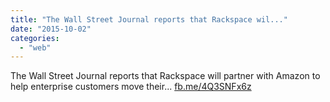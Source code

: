 ```yaml
---
title: "The Wall Street Journal reports that Rackspace wil..."
date: "2015-10-02"
categories: 
  - "web"
---
```


The Wall Street Journal reports that Rackspace will partner with Amazon to help enterprise customers move their... [fb.me/4Q3SNFx6z](http://fb.me/4Q3SNFx6z)
